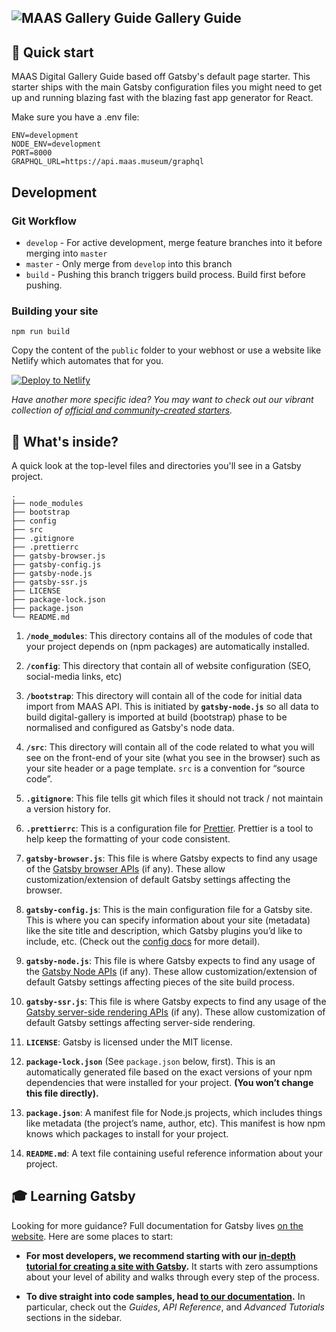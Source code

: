 ## ![MAAS Gallery Guide](https://maas.museum/app/uploads/2017/09/xcropped-maas_logo_reverse-32x32.png.pagespeed.ic.L0vCslgfnP.webp) Gallery Guide


## 🚀 Quick start

MAAS Digital Gallery Guide based off Gatsby's default page starter. This starter ships with the main Gatsby configuration files you might need to get up and running blazing fast with the blazing fast app generator for React.

Make sure you have a .env file:  
```env
ENV=development
NODE_ENV=development
PORT=8000
GRAPHQL_URL=https://api.maas.museum/graphql
```

## Development

### Git Workflow
* `develop` - For active development, merge feature branches into it before merging into `master`
* `master` - Only merge from `develop` into this branch
* `build` - Pushing this branch triggers build process. Build first before pushing.

### Building your site

```
npm run build
```

Copy the content of the `public` folder to your webhost or use a website like Netlify which automates that for you.

[![Deploy to Netlify](https://www.netlify.com/img/deploy/button.svg)](https://app.netlify.com/start/deploy?repository=https://bitbucket.org/maasmuseum/maas-digital-gallery)

_Have another more specific idea? You may want to check out our vibrant collection of [official and community-created starters](https://www.gatsbyjs.org/docs/gatsby-starters/)._

## 🧐 What's inside?

A quick look at the top-level files and directories you'll see in a Gatsby project.

    .
    ├── node_modules
    ├── bootstrap
    ├── config
    ├── src
    ├── .gitignore
    ├── .prettierrc
    ├── gatsby-browser.js
    ├── gatsby-config.js
    ├── gatsby-node.js
    ├── gatsby-ssr.js
    ├── LICENSE
    ├── package-lock.json
    ├── package.json
    └── README.md

1.  **`/node_modules`**: This directory contains all of the modules of code that your project depends on (npm packages) are automatically installed.

2.  **`/config`**: This directory that contain all of website configuration (SEO, social-media links, etc)

3.  **`/bootstrap`**: This directory will contain all of the code for initial data import from MAAS API. This is initiated by **`gatsby-node.js`** so all data to build digital-gallery is imported at build (bootstrap) phase to be normalised and configured as Gatsby's node data.

4.  **`/src`**: This directory will contain all of the code related to what you will see on the front-end of your site (what you see in the browser) such as your site header or a page template. `src` is a convention for “source code”.

5.  **`.gitignore`**: This file tells git which files it should not track / not maintain a version history for.

6.  **`.prettierrc`**: This is a configuration file for [Prettier](https://prettier.io/). Prettier is a tool to help keep the formatting of your code consistent.

7.  **`gatsby-browser.js`**: This file is where Gatsby expects to find any usage of the [Gatsby browser APIs](https://www.gatsbyjs.org/docs/browser-apis/) (if any). These allow customization/extension of default Gatsby settings affecting the browser.

8.  **`gatsby-config.js`**: This is the main configuration file for a Gatsby site. This is where you can specify information about your site (metadata) like the site title and description, which Gatsby plugins you’d like to include, etc. (Check out the [config docs](https://www.gatsbyjs.org/docs/gatsby-config/) for more detail).

9.  **`gatsby-node.js`**: This file is where Gatsby expects to find any usage of the [Gatsby Node APIs](https://www.gatsbyjs.org/docs/node-apis/) (if any). These allow customization/extension of default Gatsby settings affecting pieces of the site build process.

10.  **`gatsby-ssr.js`**: This file is where Gatsby expects to find any usage of the [Gatsby server-side rendering APIs](https://www.gatsbyjs.org/docs/ssr-apis/) (if any). These allow customization of default Gatsby settings affecting server-side rendering.

11.  **`LICENSE`**: Gatsby is licensed under the MIT license.

12. **`package-lock.json`** (See `package.json` below, first). This is an automatically generated file based on the exact versions of your npm dependencies that were installed for your project. **(You won’t change this file directly).**

13. **`package.json`**: A manifest file for Node.js projects, which includes things like metadata (the project’s name, author, etc). This manifest is how npm knows which packages to install for your project.

14. **`README.md`**: A text file containing useful reference information about your project.

## 🎓 Learning Gatsby

Looking for more guidance? Full documentation for Gatsby lives [on the website](https://www.gatsbyjs.org/). Here are some places to start:

- **For most developers, we recommend starting with our [in-depth tutorial for creating a site with Gatsby](https://www.gatsbyjs.org/tutorial/).** It starts with zero assumptions about your level of ability and walks through every step of the process.

- **To dive straight into code samples, head [to our documentation](https://www.gatsbyjs.org/docs/).** In particular, check out the _Guides_, _API Reference_, and _Advanced Tutorials_ sections in the sidebar.
